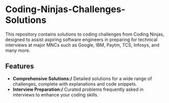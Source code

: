 # Coding-Ninjas-Challenges-Solutions

This repository contains solutions to coding challenges from Coding Ninjas, designed to assist aspiring software engineers in preparing for technical interviews at major MNCs such as Google, IBM, Paytm, TCS, Infosys, and many more.

## Features

- **Comprehensive Solutions:/** Detailed solutions for a wide range of challenges, complete with explanations and code snippets.
- **Interview Preparation:/** Curated problems frequently asked in interviews to enhance your coding skills.